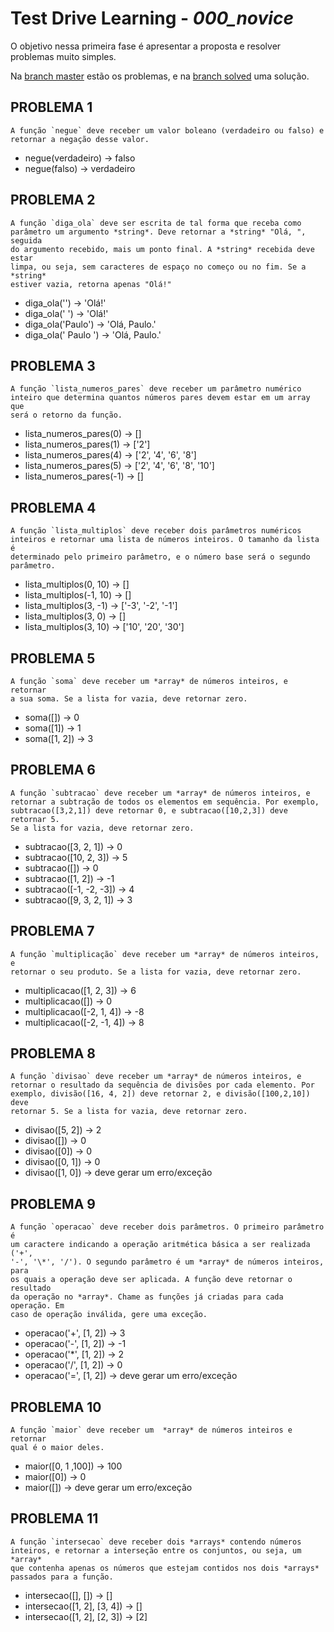 # Test Drive Learning - *000_novice*

O objetivo nessa primeira fase é apresentar a proposta e resolver problemas
muito simples.

Na [branch
master](https://github.com/paulohrpinheiro/test-driven-learning/tree/master)
estão os problemas, e na [branch solved](https://github.com/paulohrpinheiro/test-driven-learning/tree/solved)
uma solução.


## PROBLEMA 1

    A função `negue` deve receber um valor boleano (verdadeiro ou falso) e
    retornar a negação desse valor.

* negue(verdadeiro) -> falso
* negue(falso) -> verdadeiro


## PROBLEMA 2

    A função `diga_ola` deve ser escrita de tal forma que receba como
    parâmetro um argumento *string*. Deve retornar a *string* "Olá, ", seguida
    do argumento recebido, mais um ponto final. A *string* recebida deve estar
    limpa, ou seja, sem caracteres de espaço no começo ou no fim. Se a *string*
    estiver vazia, retorna apenas "Olá!"

* diga_ola('') -> 'Olá!'
* diga_ola('    ') -> 'Olá!'
* diga_ola('Paulo') -> 'Olá, Paulo.'
* diga_ola('  Paulo  ') -> 'Olá, Paulo.'


## PROBLEMA 3

    A função `lista_numeros_pares` deve receber um parâmetro numérico
    inteiro que determina quantos números pares devem estar em um array que
    será o retorno da função.

* lista_numeros_pares(0) -> []
* lista_numeros_pares(1) -> ['2']
* lista_numeros_pares(4) -> ['2', '4', '6', '8']
* lista_numeros_pares(5) -> ['2', '4', '6', '8', '10']
* lista_numeros_pares(-1) -> []


## PROBLEMA 4

    A função `lista_multiplos` deve receber dois parâmetros numéricos
    inteiros e retornar uma lista de números inteiros. O tamanho da lista é
    determinado pelo primeiro parâmetro, e o número base será o segundo
    parâmetro.


* lista_multiplos(0, 10) -> []
* lista_multiplos(-1, 10) -> []
* lista_multiplos(3, -1) -> ['-3', '-2', '-1']
* lista_multiplos(3, 0) -> []
* lista_multiplos(3, 10) -> ['10', '20', '30']


## PROBLEMA 5

    A função `soma` deve receber um *array* de números inteiros, e retornar
    a sua soma. Se a lista for vazia, deve retornar zero.


* soma([]) -> 0
* soma([1]) -> 1
* soma([1, 2]) -> 3


## PROBLEMA 6

    A função `subtracao` deve receber um *array* de números inteiros, e
    retornar a subtração de todos os elementos em sequência. Por exemplo,
    subtracao([3,2,1]) deve retornar 0, e subtracao([10,2,3]) deve retornar 5.
    Se a lista for vazia, deve retornar zero.

* subtracao([3, 2, 1]) -> 0
* subtracao([10, 2, 3]) -> 5
* subtracao([]) -> 0
* subtracao([1, 2]) -> -1
* subtracao([-1, -2, -3]) -> 4
* subtracao([9, 3, 2, 1]) -> 3


## PROBLEMA 7

    A função `multiplicação` deve receber um *array* de números inteiros, e
    retornar o seu produto. Se a lista for vazia, deve retornar zero.

* multiplicacao([1, 2, 3]) -> 6
* multiplicacao([]) -> 0
* multiplicacao([-2, 1, 4]) -> -8
* multiplicacao([-2, -1, 4]) -> 8


## PROBLEMA 8

    A função `divisao` deve receber um *array* de números inteiros, e
    retornar o resultado da sequência de divisões por cada elemento. Por
    exemplo, divisão([16, 4, 2]) deve retornar 2, e divisão([100,2,10]) deve
    retornar 5. Se a lista for vazia, deve retornar zero.

* divisao([5, 2]) -> 2
* divisao([]) -> 0
* divisao([0]) -> 0
* divisao([0, 1]) -> 0
* divisao([1, 0]) -> deve gerar um erro/exceção


## PROBLEMA 9

    A função `operacao` deve receber dois parâmetros. O primeiro parâmetro é
    um caractere indicando a operação aritmética básica a ser realizada ('+',
    '-', '\*', '/'). O segundo parâmetro é um *array* de números inteiros, para
    os quais a operação deve ser aplicada. A função deve retornar o resultado
    da operação no *array*. Chame as funções já criadas para cada operação. Em
    caso de operação inválida, gere uma exceção.

* operacao('+', [1, 2]) -> 3
* operacao('-', [1, 2]) -> -1
* operacao('\*', [1, 2]) -> 2
* operacao('/', [1, 2]) -> 0
* operacao('=', [1, 2]) -> deve gerar um erro/exceção


## PROBLEMA 10

    A função `maior` deve receber um  *array* de números inteiros e retornar
    qual é o maior deles.

* maior([0, 1 ,100]) -> 100
* maior([0]) -> 0
* maior([]) -> deve gerar um erro/exceção


## PROBLEMA 11

    A função `intersecao` deve receber dois *arrays* contendo números
    inteiros, e retornar a interseção entre os conjuntos, ou seja, um *array*
    que contenha apenas os números que estejam contidos nos dois *arrays*
    passados para a função.

* intersecao([], []) -> []
* intersecao([1, 2], [3, 4]) -> []
* intersecao([1, 2], [2, 3]) -> [2]

